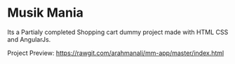 # Musik Mania

Its a Partialy completed Shopping cart dummy project made with HTML CSS and AngularJs.

Project Preview:
https://rawgit.com/arahmanali/mm-app/master/index.html

